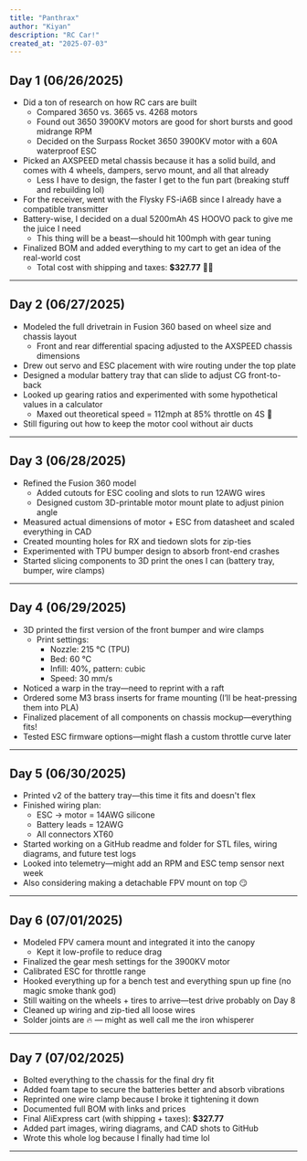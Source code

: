 ```yaml
---
title: "Panthrax"
author: "Kiyan"
description: "RC Car!"
created_at: "2025-07-03"
---
```


## **Day 1** (06/26/2025)

* Did a ton of research on how RC cars are built  
  * Compared 3650 vs. 3665 vs. 4268 motors  
  * Found out 3650 3900KV motors are good for short bursts and good midrange RPM  
  * Decided on the Surpass Rocket 3650 3900KV motor with a 60A waterproof ESC  
* Picked an AXSPEED metal chassis because it has a solid build, and comes with 4 wheels, dampers, servo mount, and all that already  
  * Less I have to design, the faster I get to the fun part (breaking stuff and rebuilding lol)  
* For the receiver, went with the Flysky FS-iA6B since I already have a compatible transmitter  
* Battery-wise, I decided on a dual 5200mAh 4S HOOVO pack to give me the juice I need  
  * This thing will be a beast—should hit 100mph with gear tuning  
* Finalized BOM and added everything to my cart to get an idea of the real-world cost  
  * Total cost with shipping and taxes: **$327.77** 😮‍💨

---

## **Day 2** (06/27/2025)

* Modeled the full drivetrain in Fusion 360 based on wheel size and chassis layout  
  * Front and rear differential spacing adjusted to the AXSPEED chassis dimensions  
* Drew out servo and ESC placement with wire routing under the top plate  
* Designed a modular battery tray that can slide to adjust CG front-to-back  
* Looked up gearing ratios and experimented with some hypothetical values in a calculator  
  * Maxed out theoretical speed = 112mph at 85% throttle on 4S 👀  
* Still figuring out how to keep the motor cool without air ducts

---

## **Day 3** (06/28/2025)

* Refined the Fusion 360 model  
  * Added cutouts for ESC cooling and slots to run 12AWG wires  
  * Designed custom 3D-printable motor mount plate to adjust pinion angle  
* Measured actual dimensions of motor + ESC from datasheet and scaled everything in CAD  
* Created mounting holes for RX and tiedown slots for zip-ties  
* Experimented with TPU bumper design to absorb front-end crashes  
* Started slicing components to 3D print the ones I can (battery tray, bumper, wire clamps)

---

## **Day 4** (06/29/2025)

* 3D printed the first version of the front bumper and wire clamps  
  * Print settings:  
    * Nozzle: 215 °C (TPU)  
    * Bed: 60 °C  
    * Infill: 40%, pattern: cubic  
    * Speed: 30 mm/s  
* Noticed a warp in the tray—need to reprint with a raft  
* Ordered some M3 brass inserts for frame mounting (I’ll be heat-pressing them into PLA)  
* Finalized placement of all components on chassis mockup—everything fits!  
* Tested ESC firmware options—might flash a custom throttle curve later

---

## **Day 5** (06/30/2025)

* Printed v2 of the battery tray—this time it fits and doesn't flex  
* Finished wiring plan:  
  * ESC -> motor = 14AWG silicone  
  * Battery leads = 12AWG  
  * All connectors XT60  
* Started working on a GitHub readme and folder for STL files, wiring diagrams, and future test logs  
* Looked into telemetry—might add an RPM and ESC temp sensor next week  
* Also considering making a detachable FPV mount on top 😏

---

## **Day 6** (07/01/2025)

* Modeled FPV camera mount and integrated it into the canopy  
  * Kept it low-profile to reduce drag  
* Finalized the gear mesh settings for the 3900KV motor  
* Calibrated ESC for throttle range  
* Hooked everything up for a bench test and everything spun up fine (no magic smoke thank god)  
* Still waiting on the wheels + tires to arrive—test drive probably on Day 8  
* Cleaned up wiring and zip-tied all loose wires  
* Solder joints are 🔥 — might as well call me the iron whisperer

---

## **Day 7** (07/02/2025)

* Bolted everything to the chassis for the final dry fit  
* Added foam tape to secure the batteries better and absorb vibrations  
* Reprinted one wire clamp because I broke it tightening it down  
* Documented full BOM with links and prices  
* Final AliExpress cart (with shipping + taxes): **$327.77**  
* Added part images, wiring diagrams, and CAD shots to GitHub  
* Wrote this whole log because I finally had time lol  

---
